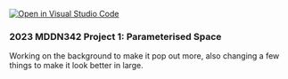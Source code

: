 [![Open in Visual Studio Code](https://classroom.github.com/assets/open-in-vscode-c66648af7eb3fe8bc4f294546bfd86ef473780cde1dea487d3c4ff354943c9ae.svg)](https://classroom.github.com/online_ide?assignment_repo_id=10300780&assignment_repo_type=AssignmentRepo)
### 2023 MDDN342 Project 1: Parameterised Space

Working on the background to make it pop out more, also changing a few things to make it look better in large.